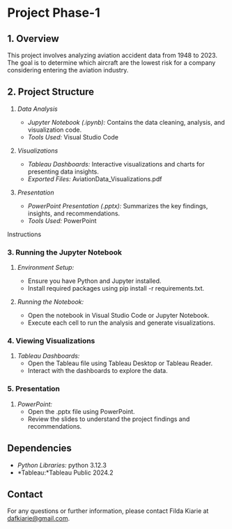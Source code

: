 
# Project Phase-1

## 1. Overview
This project involves analyzing aviation accident data from 1948 to 2023. The goal is to determine which aircraft are the lowest risk for a company considering entering the aviation industry.

## 2. Project Structure
1. *Data Analysis*
   - *Jupyter Notebook (.ipynb):* Contains the data cleaning, analysis, and visualization code.
   - *Tools Used:* Visual Studio Code

2. *Visualizations*
   - *Tableau Dashboards:* Interactive visualizations and charts for presenting data insights.
   - *Exported Files:* AviationData_Visualizations.pdf

3. *Presentation*
   - *PowerPoint Presentation (.pptx):* Summarizes the key findings, insights, and recommendations.
   - *Tools Used:* PowerPoint

 Instructions

### 3. Running the Jupyter Notebook
1. *Environment Setup:*
   - Ensure you have Python and Jupyter installed.
   - Install required packages using pip install -r requirements.txt.

2. *Running the Notebook:*
   - Open the notebook in Visual Studio Code or Jupyter Notebook.
   - Execute each cell to run the analysis and generate visualizations.

### 4. Viewing Visualizations
1. *Tableau Dashboards:*
   - Open the Tableau file using Tableau Desktop or Tableau Reader.
   - Interact with the dashboards to explore the data.

### 5. Presentation
1. *PowerPoint:*
   - Open the .pptx file using PowerPoint.
   - Review the slides to understand the project findings and recommendations.

## Dependencies
- *Python Libraries:* python 3.12.3
- *Tableau:*Tableau Public 2024.2


## Contact
For any questions or further information, please contact Filda Kiarie at dafkiarie@gmail.com.